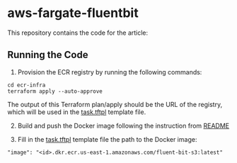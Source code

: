# aws-fargate-fluentbit

This repository contains the code for the article:

## Running the Code

1. Provision the ECR registry by running the following commands:

```
cd ecr-infra
terraform apply --auto-approve
```

The output of this Terraform plan/apply should be the URL of the registry, which will be used in the [task.tftpl](ecs-infra/task.tftpl) template file.

2. Build and push the Docker image following the instruction from [README](docker/README.md)

3. Fill in the [task.tftpl](ecs-infra/task.tftpl) template file the path to the Docker image:

```
"image": "<id>.dkr.ecr.us-east-1.amazonaws.com/fluent-bit-s3:latest"
```